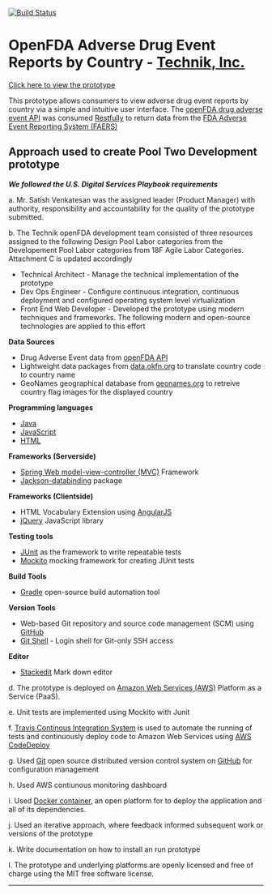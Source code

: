 [![Build Status](https://travis-ci.org/krishnachaganti/travis_test.svg?branch=master)](https://travis-ci.org/krishnachaganti/technikfda)

# OpenFDA Adverse Drug Event Reports by Country - [Technik, Inc.](http://www.technikinc.com)

[Click here to view the prototype](http://ec2-54-175-24-134.compute-1.amazonaws.com:8080/technikfda/)

This prototype allows consumers to view adverse drug event reports by country via a simple and intuitive user interface. The [openFDA drug adverse event API](https://api.fda.gov/drug/event) was consumed [Restfully](https://en.wikipedia.org/wiki/Representational_state_transfer) to return data from the [FDA Adverse Event Reporting System (FAERS)](https://open.fda.gov/data/faers/) 


## Approach used to create Pool Two Development prototype

***We followed the U.S. Digital Services Playbook requirements***

a. Mr. Satish Venkatesan was the assigned leader (Product Manager) with authority, responsibility and accountability for the quality of the prototype submitted.

b. The Technik openFDA development team consisted of three resources assigned to the following Design Pool Labor categories from the Developement Pool Labor categories from 18F Agile Labor Categories. Attachment C is updated accordingly

 - Technical Architect - Manage the technical implementation of the prototype
 - Dev Ops  Engineer - Configure continuous integration, continuous deployment and configured operating system level virtualization
 - Front  End Web Developer - Developed the prototype using modern techniques and frameworks. The following modern and open-source technologies are applied to this effort

**Data Sources** 
 - Drug Adverse Event data from [openFDA    API](https://open.fda.gov/api/reference/)
 - Lightweight data packages from [data.okfn.org](http://data.okfn.org/) to translate country code to    country name
 - GeoNames geographical database from [geonames.org](http://www.geonames.org)  to retreive country flag images for the displayed country

**Programming languages**
 - [Java](https://en.wikipedia.org/wiki/Java_programming_language)
 - [JavaScript](https://en.wikipedia.org/wiki/JavaScript) 
 - [HTML](https://en.wikipedia.org/wiki/HTML)

**Frameworks (Serverside)**
 - [Spring Web model-view-controller (MVC)](https://spring.io/guides/gs/serving-web-content/) Framework
 - [Jackson-databinding](https://github.com/FasterXML/jackson-databind/) package 

**Frameworks (Clientside)**
 - HTML Vocabulary Extension using [AngularJS](https://angularjs.org/)
 - [jQuery](https://jquery.com/) JavaScript library

**Testing tools**
 - [JUnit](http://junit.org/) as the framework to write repeatable tests
 - [Mockito](http://mockito.org/) mocking framework for creating JUnit tests 

**Build Tools**
 - [Gradle](https://gradle.org/) open-source build automation tool

**Version Tools**
 - Web-based Git repository and source code management (SCM) using [GitHub](https://github.com/)
 - [Git Shell](http://git-scm.com/docs/git-shell) - Login shell for Git-only SSH access

**Editor**
 - [Stackedit](https://stackedit.io/) Mark down editor


d. The prototype is deployed on [Amazon Web Services (AWS)](https://aws.amazon.com/?nc2=h_lg) Platform as a Service (PaaS).

e.  Unit tests are implemented using Mockito with Junit

f. [Travis Continous Integration System](https://travis-ci.org) is used to automate the running of tests and continuously deploy code to Amazon Web Services using [AWS CodeDeploy](http://aws.amazon.com/codedeploy/)

g. Used [Git](https://git-scm.com/) open source distributed version control system on [GitHub](https://github.com/) for configuration management

h. Used AWS contiunous monitoring dashboard
 
i. Used [Docker container](https://www.docker.com/), an open platform for to deploy the application and all of its dependencies.
 
j. Used an iterative approach, where feedback informed subsequent work or versions of the prototype

k. Write documentation on how to install an run prototype

l. The prototype and underlying platforms are openly licensed and free of charge using the MIT free software license.


----------
